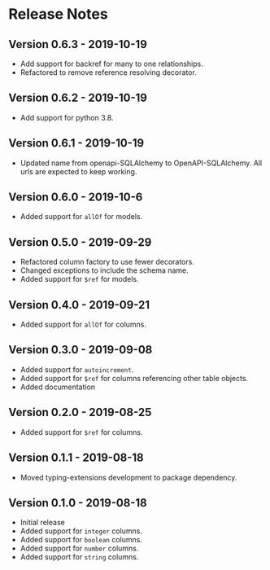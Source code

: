 # Release Notes

## Version 0.6.3 - 2019-10-19
- Add support for backref for many to one relationships.
- Refactored to remove reference resolving decorator.

## Version 0.6.2 - 2019-10-19
- Add support for python 3.8.

## Version 0.6.1 - 2019-10-19
- Updated name from openapi-SQLAlchemy to OpenAPI-SQLAlchemy. All urls are expected to keep working.

## Version 0.6.0 - 2019-10-6
- Added support for `allOf` for models.

## Version 0.5.0 - 2019-09-29
- Refactored column factory to use fewer decorators.
- Changed exceptions to include the schema name.
- Added support for `$ref` for models.

## Version 0.4.0 - 2019-09-21
- Added support for `allOf` for columns.

## Version 0.3.0 - 2019-09-08
- Added support for `autoincrement`.
- Added support for `$ref` for columns referencing other table objects.
- Added documentation

## Version 0.2.0 - 2019-08-25
- Added support for `$ref` for columns.

## Version 0.1.1 - 2019-08-18
- Moved typing-extensions development to package dependency.

## Version 0.1.0 - 2019-08-18
- Initial release
- Added support for `integer` columns.
- Added support for `boolean` columns.
- Added support for `number` columns.
- Added support for `string` columns.
